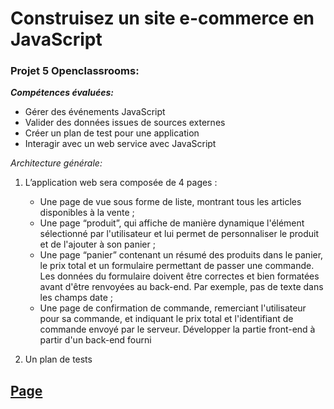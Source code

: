 # Construisez un site e-commerce en JavaScript

### Projet 5 Openclassrooms:

***Compétences évaluées:***

- Gérer des événements JavaScript
- Valider des données issues de sources externes
- Créer un plan de test pour une application
- Interagir avec un web service avec JavaScript

*Architecture générale:*

1. L’application web sera composée de 4 pages :
   - Une page de vue sous forme de liste, montrant tous les articles disponibles à la vente ;
   - Une page “produit”, qui affiche de manière dynamique l'élément sélectionné par l'utilisateur et lui permet de personnaliser le produit et de l'ajouter à son panier ;
   - Une page “panier” contenant un résumé des produits dans le panier, le prix total et un formulaire permettant de passer une commande. Les données du formulaire doivent être correctes et bien formatées avant d'être renvoyées au back-end. Par exemple, pas de texte dans les champs date ;
   - Une page de confirmation de commande, remerciant l'utilisateur pour sa commande, et indiquant le prix total et l'identifiant de commande envoyé par le serveur. Développer la partie front-end à partir d'un back-end fourni

2. Un plan de tests

##  [Page](https://sandrine-a.github.io/orinoco-cameras-shop/)